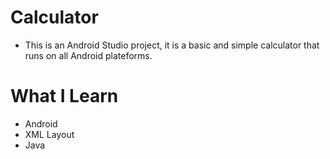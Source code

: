# Calculator
- This is an Android Studio project, it is a basic and simple calculator that runs on all Android plateforms. 

# What I Learn
- Android
- XML Layout
- Java

